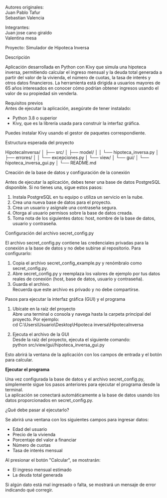 Autores originales:  
Juan Pablo Tafur  
Sebastian Valencia  

Integrantes:  
Juan jose cano giraldo  
Valentina mesa  

Proyecto: Simulador de Hipoteca Inversa

Descripción

Aplicación desarrollada en Python con Kivy que simula una hipoteca inversa, permitiendo calcular el ingreso mensual y la deuda total generada a partir del valor de la vivienda, el número de cuotas, la tasa de interés y otros datos financieros. La herramienta está dirigida a usuarios mayores de 65 años interesados en conocer cómo podrían obtener ingresos usando el valor de su propiedad sin venderla.

Requisitos previos  
Antes de ejecutar la aplicación, asegúrate de tener instalado:

- Python 3.8 o superior
- Kivy, que es la librería usada para construir la interfaz gráfica.

Puedes instalar Kivy usando el gestor de paquetes correspondiente.

Estructura esperada del proyecto

HipotecaInversa/
│
├── src/
│   ├── model/
│   │   └── hipoteca_inversa.py
│   ├── errores/
│   │   └── excepciones.py
│   └── view/
│       └── gui/
│           └── hipoteca_inversa_gui.py
│
└── README.md

Creación de la base de datos y configuración de la conexión

Antes de ejecutar la aplicación, debes tener una base de datos PostgreSQL disponible. Si no tienes una, sigue estos pasos:

1. Instala PostgreSQL en tu equipo o utiliza un servicio en la nube.
2. Crea una nueva base de datos para el proyecto.
3. Crea un usuario y asígnale una contraseña segura.
4. Otorga al usuario permisos sobre la base de datos creada.
5. Toma nota de los siguientes datos: host, nombre de la base de datos, usuario y contraseña.

Configuración del archivo secret_config.py

El archivo secret_config.py contiene las credenciales privadas para la conexión a la base de datos y no debe subirse al repositorio. Para configurarlo:

1. Copia el archivo secret_config_example.py y renómbralo como secret_config.py.
2. Abre secret_config.py y reemplaza los valores de ejemplo por tus datos reales de conexión (host, base de datos, usuario y contraseña).
3. Guarda el archivo.  
Recuerda que este archivo es privado y no debe compartirse.

Pasos para ejecutar la interfaz gráfica (GUI) y el programa

1. Ubícate en la raíz del proyecto  
Abre una terminal o consola y navega hasta la carpeta principal del proyecto. Por ejemplo:  
cd C:\Users\Usuario\Desktop\Hipoteca inversa\HipotecaInversa

2. Ejecuta el archivo de la GUI  
Desde la raíz del proyecto, ejecuta el siguiente comando:  
python src/view/gui/hipoteca_inversa_gui.py

Esto abrirá la ventana de la aplicación con los campos de entrada y el botón para calcular.

**Ejecutar el programa**

Una vez configurada la base de datos y el archivo secret_config.py, simplemente sigue los pasos anteriores para ejecutar el programa desde la terminal.  
La aplicación se conectará automáticamente a la base de datos usando los datos proporcionados en secret_config.py.

¿Qué debe pasar al ejecutarlo?

Se abrirá una ventana con los siguientes campos para ingresar datos:

- Edad del usuario
- Precio de la vivienda
- Porcentaje del valor a financiar
- Número de cuotas
- Tasa de interés mensual

Al presionar el botón "Calcular", se mostrarán:

- El ingreso mensual estimado
- La deuda total generada

Si algún dato está mal ingresado o falta, se mostrará un mensaje de error indicando qué corregir.


